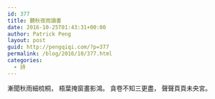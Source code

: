 ```yaml
---
id: 377
title: 聽秋夜雨讀書
date: 2016-10-25T01:43:31+00:00
author: Patrick Peng
layout: post
guid: http://pengqiqi.com/?p=377
permalink: /blog/2016/10/377.html
categories:
  - 詩
---
```

漸聞秋雨細梳桐，
梧葉掩窗畫影鴻。
貪卷不知三更盡，
聲聲頁頁未央宮。